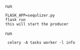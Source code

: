 run 

    FLASK_APP=sequlizer.py
    flask run
    this will start the producer
    
run 
            
     celery -A tasks worker -l info
    
    

